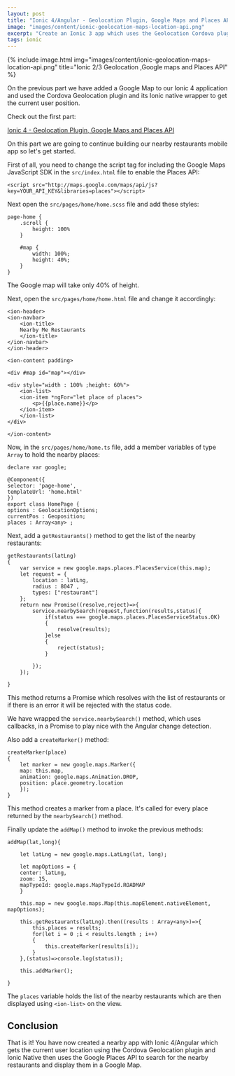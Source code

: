 ```yaml
---
layout: post
title: "Ionic 4/Angular - Geolocation Plugin, Google Maps and Places API [Part 2]"
image: "images/content/ionic-geolocation-maps-location-api.png"
excerpt: "Create an Ionic 3 app which uses the Geolocation Cordova plugin ,Google maps and the Google Places API" 
tags: ionic 
---
```


{% include image.html 
    img="images/content/ionic-geolocation-maps-location-api.png" 
    title="Ionic 2/3 Geolocation ,Google maps and Places API" 
%}

On the previous part we have added a Google Map to our Ionic 4 application and used the Cordova Geolocation plugin and its Ionic native wrapper to get the current user position.

Check out the first part: 

[Ionic 4 - Geolocation Plugin, Google Maps and Places API](/ionic-geolocation-google-maps-places-api) 


On this part we are going to continue building our nearby restaurants mobile app so let's get started. 

First of all, you need to change the script tag for including the Google Maps JavaScript SDK in the `src/index.html` file to enable the Places API: 

    <script src="http://maps.google.com/maps/api/js?key=YOUR_API_KEY&libraries=places"></script>

Next open the `src/pages/home/home.scss` file and add these styles: 

    page-home {
        .scroll {
            height: 100%
        }
    
        #map {
            width: 100%;
            height: 40%;
        }
    } 

The Google map will take only 40% of height.

Next, open the `src/pages/home/home.html` file and change it accordingly:

    <ion-header>
    <ion-navbar>
        <ion-title>
        Nearby Me Restaurants
        </ion-title>
    </ion-navbar>
    </ion-header>

    <ion-content padding>

    <div #map id="map"></div> 
    
    <div style="width : 100% ;height: 60%">
        <ion-list>
        <ion-item *ngFor="let place of places">
            <p>{{place.name}}</p>
        </ion-item>
        </ion-list>
    </div>
    
    </ion-content>


Now, in the `src/pages/home/home.ts` file, add a member variables of type `Array` to hold the nearby places: 

    declare var google;

    @Component({
    selector: 'page-home',
    templateUrl: 'home.html'
    })
    export class HomePage {
    options : GeolocationOptions;
    currentPos : Geoposition;
    places : Array<any> ; 


Next, add a `getRestaurants()` method to get the list of the nearby restaurants:

    getRestaurants(latLng)
    {
        var service = new google.maps.places.PlacesService(this.map);
        let request = {
            location : latLng,
            radius : 8047 ,
            types: ["restaurant"]
        };
        return new Promise((resolve,reject)=>{
            service.nearbySearch(request,function(results,status){
                if(status === google.maps.places.PlacesServiceStatus.OK)
                {
                    resolve(results);    
                }else
                {
                    reject(status);
                }

            }); 
        });
    
    }

This method returns a Promise which resolves with the list of restaurants or if there is an error it will be rejected with the status code.

We have wrapped the `service.nearbySearch()` method, which uses callbacks, in a Promise to play nice with the Angular change detection.    

Also add a `createMarker()` method: 

    createMarker(place)
    {
        let marker = new google.maps.Marker({
        map: this.map,
        animation: google.maps.Animation.DROP,
        position: place.geometry.location
        });   
    }   

This method creates a marker from a place. It's called for every place returned by the `nearbySearch()` method.     

Finally update the `addMap()` method to invoke the previous methods: 

    addMap(lat,long){
        
        let latLng = new google.maps.LatLng(lat, long);
    
        let mapOptions = {
        center: latLng,
        zoom: 15,
        mapTypeId: google.maps.MapTypeId.ROADMAP
        }
    
        this.map = new google.maps.Map(this.mapElement.nativeElement, mapOptions);

        this.getRestaurants(latLng).then((results : Array<any>)=>{
            this.places = results;
            for(let i = 0 ;i < results.length ; i++)
            {
                this.createMarker(results[i]);
            }
        },(status)=>console.log(status));

        this.addMarker();
    
    }

The `places` variable holds the list of the nearby restaurants which are then displayed using `<ion-list>` on the view.

## Conclusion 

That is it! You have now created a nearby app with Ionic 4/Angular which gets the current user location using the Cordova Geolocation plugin and Ionic Native then uses the Google Places API to search for the nearby restaurants and display them in a Google Map.




